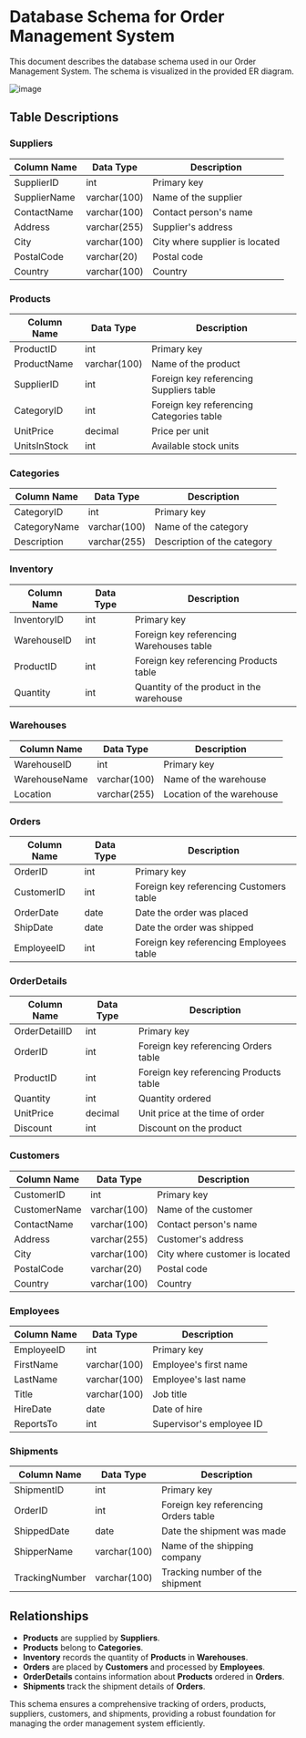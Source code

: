 # Database Schema for Order Management System

This document describes the database schema used in our Order Management System. The schema is visualized in the provided ER diagram.

![image](https://github.com/user-attachments/assets/dcea2b56-1f54-4ae4-9ac1-08b1548eee05)


## Table Descriptions

### Suppliers
| Column Name  | Data Type  | Description                  |
|--------------|------------|------------------------------|
| SupplierID   | int        | Primary key                  |
| SupplierName | varchar(100)| Name of the supplier         |
| ContactName  | varchar(100)| Contact person's name        |
| Address      | varchar(255)| Supplier's address           |
| City         | varchar(100)| City where supplier is located|
| PostalCode   | varchar(20) | Postal code                  |
| Country      | varchar(100)| Country                      |

### Products
| Column Name  | Data Type   | Description                   |
|--------------|-------------|-------------------------------|
| ProductID    | int         | Primary key                   |
| ProductName  | varchar(100)| Name of the product           |
| SupplierID   | int         | Foreign key referencing Suppliers table |
| CategoryID   | int         | Foreign key referencing Categories table|
| UnitPrice    | decimal     | Price per unit                |
| UnitsInStock | int         | Available stock units         |

### Categories
| Column Name  | Data Type   | Description                   |
|--------------|-------------|-------------------------------|
| CategoryID   | int         | Primary key                   |
| CategoryName | varchar(100)| Name of the category          |
| Description  | varchar(255)| Description of the category   |

### Inventory
| Column Name  | Data Type   | Description                   |
|--------------|-------------|-------------------------------|
| InventoryID  | int         | Primary key                   |
| WarehouseID  | int         | Foreign key referencing Warehouses table |
| ProductID    | int         | Foreign key referencing Products table  |
| Quantity     | int         | Quantity of the product in the warehouse |

### Warehouses
| Column Name  | Data Type   | Description                   |
|--------------|-------------|-------------------------------|
| WarehouseID  | int         | Primary key                   |
| WarehouseName| varchar(100)| Name of the warehouse         |
| Location     | varchar(255)| Location of the warehouse     |

### Orders
| Column Name  | Data Type   | Description                   |
|--------------|-------------|-------------------------------|
| OrderID      | int         | Primary key                   |
| CustomerID   | int         | Foreign key referencing Customers table |
| OrderDate    | date        | Date the order was placed     |
| ShipDate     | date        | Date the order was shipped    |
| EmployeeID   | int         | Foreign key referencing Employees table |

### OrderDetails
| Column Name  | Data Type   | Description                   |
|--------------|-------------|-------------------------------|
| OrderDetailID| int         | Primary key                   |
| OrderID      | int         | Foreign key referencing Orders table |
| ProductID    | int         | Foreign key referencing Products table |
| Quantity     | int         | Quantity ordered              |
| UnitPrice    | decimal     | Unit price at the time of order|
| Discount     | int         | Discount on the product       |

### Customers
| Column Name  | Data Type   | Description                   |
|--------------|-------------|-------------------------------|
| CustomerID   | int         | Primary key                   |
| CustomerName | varchar(100)| Name of the customer          |
| ContactName  | varchar(100)| Contact person's name         |
| Address      | varchar(255)| Customer's address            |
| City         | varchar(100)| City where customer is located|
| PostalCode   | varchar(20) | Postal code                   |
| Country      | varchar(100)| Country                       |

### Employees
| Column Name  | Data Type   | Description                   |
|--------------|-------------|-------------------------------|
| EmployeeID   | int         | Primary key                   |
| FirstName    | varchar(100)| Employee's first name         |
| LastName     | varchar(100)| Employee's last name          |
| Title        | varchar(100)| Job title                     |
| HireDate     | date        | Date of hire                  |
| ReportsTo    | int         | Supervisor's employee ID      |

### Shipments
| Column Name  | Data Type   | Description                   |
|--------------|-------------|-------------------------------|
| ShipmentID   | int         | Primary key                   |
| OrderID      | int         | Foreign key referencing Orders table |
| ShippedDate  | date        | Date the shipment was made    |
| ShipperName  | varchar(100)| Name of the shipping company  |
| TrackingNumber | varchar(100)| Tracking number of the shipment |

## Relationships

- **Products** are supplied by **Suppliers**.
- **Products** belong to **Categories**.
- **Inventory** records the quantity of **Products** in **Warehouses**.
- **Orders** are placed by **Customers** and processed by **Employees**.
- **OrderDetails** contains information about **Products** ordered in **Orders**.
- **Shipments** track the shipment details of **Orders**.

This schema ensures a comprehensive tracking of orders, products, suppliers, customers, and shipments, providing a robust foundation for managing the order management system efficiently.
